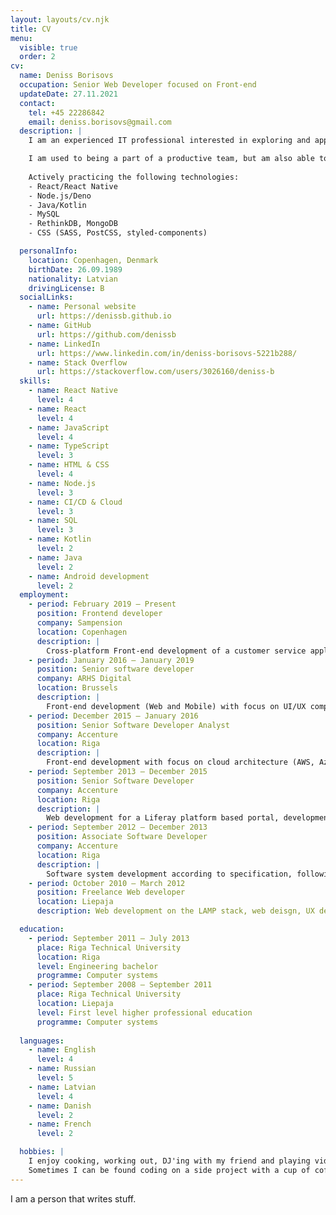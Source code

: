 ```yaml
---
layout: layouts/cv.njk
title: CV
menu:
  visible: true
  order: 2
cv:
  name: Deniss Borisovs
  occupation: Senior Web Developer focused on Front-end
  updateDate: 27.11.2021
  contact:
    tel: +45 22286842
    email: deniss.borisovs@gmail.com
  description: |
    I am an experienced IT professional interested in exploring and applying technology to solve modern day problems. Currently focusing on Front-end (mobile/web/cross-platform) and cloud-native application design and development, with love for Open source software and knowledge sharing. 

    I am used to being a part of a productive team, but am also able to effectively self-manage during independent projects.
    
    Actively practicing the following technologies:
    - React/React Native
    - Node.js/Deno
    - Java/Kotlin
    - MySQL
    - RethinkDB, MongoDB
    - CSS (SASS, PostCSS, styled-components)

  personalInfo:
    location: Copenhagen, Denmark
    birthDate: 26.09.1989
    nationality: Latvian
    drivingLicense: B
  socialLinks:
    - name: Personal website
      url: https://denissb.github.io
    - name: GitHub
      url: https://github.com/denissb
    - name: LinkedIn
      url: https://www.linkedin.com/in/deniss-borisovs-5221b288/
    - name: Stack Overflow
      url: https://stackoverflow.com/users/3026160/deniss-b
  skills:
    - name: React Native
      level: 4
    - name: React
      level: 4
    - name: JavaScript
      level: 4
    - name: TypeScript
      level: 3
    - name: HTML & CSS
      level: 4
    - name: Node.js
      level: 3
    - name: CI/CD & Cloud
      level: 3
    - name: SQL
      level: 3
    - name: Kotlin
      level: 2
    - name: Java
      level: 2
    - name: Android development
      level: 2
  employment:
    - period: February 2019 – Present
      position: Frontend developer
      company: Sampension
      location: Copenhagen
      description: |
        Cross-platform Front-end development of a customer service application with React Native + react-native-web. Development and design of a microfrontend based solution using React for a back-office system.
    - period: January 2016 – January 2019
      position: Senior software developer
      company: ARHS Digital
      location: Brussels
      description: |
        Front-end development (Web and Mobile) with focus on UI/UX components and framework level re-usability using Angular and React Native frameworks as part of a consultant team for a large telco company in Brussels.
    - period: December 2015 – January 2016
      position: Senior Software Developer Analyst
      company: Accenture
      location: Riga
      description: |
        Front-end development with focus on cloud architecture (AWS, Azure, OpenShift, CI/CD). Building UIs for R&D projects in Cloud Management tooling in collaboratin with teams distributed all over the world.
    - period: September 2013 – December 2015
      position: Senior Software Developer
      company: Accenture
      location: Riga
      description: |
        Web development for a Liferay platform based portal, development of web services (REST/SOAP), Front-end components with AngularJS.
    - period: September 2012 – December 2013
      position: Associate Software Developer
      company: Accenture
      location: Riga
      description: |
        Software system development according to specification, following the decisions of architects and senior developers using Java / ActionScript.
    - period: October 2010 – March 2012
      position: Freelance Web developer
      location: Liepaja
      description: Web development on the LAMP stack, web deisgn, UX design.

  education:
    - period: September 2011 – July 2013
      place: Riga Technical University
      location: Riga
      level: Engineering bachelor
      programme: Computer systems
    - period: September 2008 – September 2011
      place: Riga Technical University
      location: Liepaja
      level: First level higher professional education
      programme: Computer systems
  
  languages:
    - name: English
      level: 4
    - name: Russian
      level: 5
    - name: Latvian
      level: 4
    - name: Danish
      level: 2
    - name: French
      level: 2

  hobbies: |
    I enjoy cooking, working out, DJ'ing with my friend and playing video games. I am a bit of a foodie and never say no to a good beer or coffee.
    Sometimes I can be found coding on a side project with a cup of coffe when I am in a creative mood.
---
```


I am a person that writes stuff.
